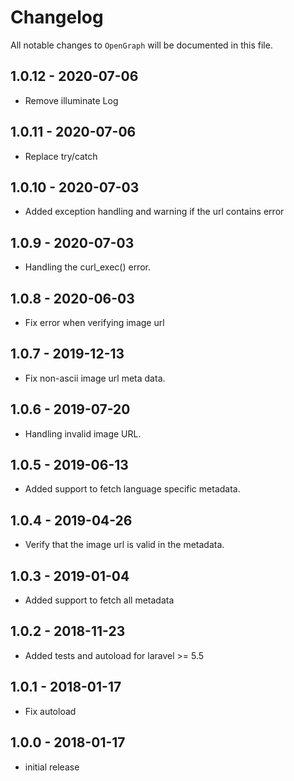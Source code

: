 # Changelog

All notable changes to `OpenGraph` will be documented in this file.

## 1.0.12 - 2020-07-06
- Remove illuminate Log

## 1.0.11 - 2020-07-06
- Replace try/catch

## 1.0.10 - 2020-07-03
- Added exception handling and warning if the url contains error

## 1.0.9 - 2020-07-03

- Handling the curl_exec() error.

## 1.0.8 - 2020-06-03

- Fix error when verifying image url

## 1.0.7 - 2019-12-13

- Fix non-ascii image url meta data.

## 1.0.6 - 2019-07-20

- Handling invalid image URL.

## 1.0.5 - 2019-06-13

- Added support to fetch language specific metadata.

## 1.0.4 - 2019-04-26

- Verify that the image url is valid in the metadata.

## 1.0.3 - 2019-01-04

- Added support to fetch all metadata

## 1.0.2 - 2018-11-23

- Added tests and autoload for laravel >= 5.5

## 1.0.1 - 2018-01-17

- Fix autoload

## 1.0.0 - 2018-01-17

- initial release
